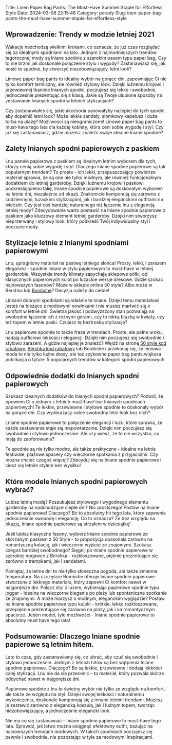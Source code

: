 Title: Linen Paper Bag Pants: The Must-Have Summer Staple for Effortless Style
Date: 2024-03-08 22:15:48
Category: porady
Slug: inen-paper-bag-pants-the-must-have-summer-staple-for-effortless-style

## Wprowadzenie: Trendy w modzie letniej 2021

Wakacje nadchodzą wielkimi krokami, co oznacza, że już czas rozglądać się za idealnymi spodniami na lato. Jednym z najmodniejszych trendów tegorocznej mody są lniane spodnie z szerokim pasem typu paper bag. Czy to nie brzmi jak doskonałe połączenie stylu i wygody? Zastanawiasz się, jak nosić te spodnie, by stworzyć niezobowiązujący, letni look?

Liniowe paper bag pants to idealny wybór na gorące dni, zapewniając Ci nie tylko komfort termiczny, ale również stylowy look. Dzięki luźnemu krojowi i przewiewnej tkaninie lnianych spodni, poczujesz się lekko i swobodnie, jednocześnie prezentując się z klasą. Jakie są Twoje ulubione sposoby na zestawianie lnianych spodni w letnich stylizacjach?

Czy zastanawiałeś się, jakie akcesoria pasowałyby najlepiej do tych spodni, aby dopełnić letni look? Może lekkie sandały, słomkowy kapelusz i duża torba na plażę? Możliwości są nieograniczone! Linowe paper bag pants to must-have tego lata dla każdej kobiety, która ceni sobie wygodę i styl. Czy już się zastanawiasz, gdzie możesz znaleźć swoje idealne lniane spodnie?


## Zalety lnianych spodni papierowych z paskiem

Lnu panele papierowe z paskiem są idealnym letnim wyborem dla tych, którzy cenią sobie wygodę i styl. Dlaczego lniane spodnie papierowe są tak popularnym trendem? To proste - ich lekki, przepuszczający powietrze materiał sprawia, że są one nie tylko modnym, ale również funkcjonalnym dodatkiem do letniej garderoby. Dzięki luźnemu krojowi i paskowi podkreślającemu talię, lniane spodnie papierowe są doskonałym wyborem na letnie dni, niezależnie od okazji. Znakomicie komponują się zarówno z codziennymi, luzackimi stylizacjami, jak i bardziej eleganckimi outfitami na wieczór. Czy jest coś bardziej naturalnego niż łączenie lnu z elegancją letniej mody? Zdecydowanie warto postawić na lniane spodnie papierowe z paskiem jako kluczowy element letniej garderoby. Dzięki nim stworzysz nieprzerwany i stylowy look, który podkreśli Twój indywidualny styl i poczucie mody.


## Stylizacje letnie z lnianymi spodniami papierowymi

Lnu, upragniony materiał na pastwę letniego słońca! Prosty, lekki, i zarazem elegancki - spodnie lniane w stylu papierowym to must-have w letniej garderobie. Wszystkie trendy klimaty zapychają sklepowe półki, od klasycznych papierowych kulot po luzackie wersje dresowe. Gdzie szukać najnowszych fasonów? Może w sklepie online 50 style? Albo może w Bershka lub [Bombshe](https://promki.pl/kody-rabatowe/bombshe)? Decyzja należy do ciebie!

Linkami dobrymi spodniami są właśnie te lniane. Dzięki temu materiałowi jesteś na bieżąco z modowymi nowinkami i nie musisz martwić się o komfort w letnie dni. Świetna jakość i podwyższony stan pozwalają na swobodne łączenie ich z różnymi górami, czy to lekką bluzką w kwiaty, czy też topem w letnie paski. Czujesz tę beztroską stylizację?

Lnu papierowe spodnie to także fraza w trendach. Proste, ale pełne uroku, nadają outficiowi lekkości i elegancji. Dzięki nim poczujesz się swobodnie i stylowo zarazem. A gdzie najlepiej je znaleźć? Wejdź na stronę [50 style kod rabatowy](https://promki.pl/kody-rabatowe/50-style), [Bershka kod rabatowy](https://promki.pl/kody-rabatowe/bershka) lub Bombshe i przekonaj się, że leniowa moda to nie tylko luźne dresy, ale też szykowne paper bag pants.większa publikacja o tytule: 5 popularnych trendów w kategorii spodni papierowych.


## Odpowiednie dodatki do lnianych spodni papierowych

Szukasz idealnych dodatków do lnianych spodni papierowych? Pozwól, że opowiem Ci o jednym z letnich must-have&#x27;ów: lnianych spodniach papierowych! Te lekkie, przewiewne i stylowe spodnie to doskonały wybór na gorące dni. Czy wyobrażasz sobie swobodny letni look bez nich?

Lniane spodnie papierowe to połączenie elegancji i luzu, które sprawia, że każde zestawienie staje się niepowtarzalne. Dzięki nim poczujesz się swobodnie i stylowo jednocześnie. Ale czy wiesz, że to nie wszystko, co mają do zaoferowania?

Te spodnie są nie tylko modne, ale także praktyczne - idealne na letnie festiwale, plażowe spacery czy wieczorne spotkania z przyjaciółmi. Czy można chcieć czegoś więcej? Zdecyduj się na lniane spodnie papierowe i ciesz się letnim stylem bez wysiłku!


## Które modele lnianych spodni papierowych wybrać?

Lubisz letnią modę? Poszukujesz stylowego i wygodnego elementu garderoby na nadchodzące ciepłe dni? Nic prostszego! Postaw na lniane spodnie papierowe! Dlaczego? Bo to absolutny hit tego lata, który zapewnia jednocześnie swobodę i elegancję. Co to oznacza? Że bez względu na okazję, lniane spodnie papierowe są strzałem w dziesiątkę!

Jeśli lubisz klasyczne fasony, wybierz lniane spodnie papierowe ze skórzanym paskiem z 50 Style - to propozycja doskonała zarówno na romantyczną kolację, jak i wieczorne wyjście ze znajomymi. Szukasz czegoś bardziej swobodnego? Sięgnij po lniane spodnie papierowe w szerokiej nogawce z Bershka - rozkloszowane, pięknie prezentujące się zarówno z trampkami, jak i sandałami.

Pamiętaj, że letnie dni to nie tylko słoneczna pogoda, ale także zmienne temperatury. Na szczęście Bombshe oferuje lniane spodnie papierowe stworzone z lekkiego materiału, który zapewni Ci komfort nawet w najgorętsze dni. Połącz styl z luzem, wybierając papierowe spodnie typu jogger - idealne na wieczorne bieganie po plaży lub spontaniczne spotkanie ze znajomymi. A może marzysz o modnym, eleganckim wyglądzie? Postaw na lniane spodnie papierowe typu kulpki - krótkie, lekko rozkloszowane, przepięknie prezentujące się zarówno na plaży, jak i na romantycznym spacerze. Jeden model, tyle możliwości - lniane spodnie papierowe to absolutny must have tego lata!


## Podsumowanie: Dlaczego lniane spodnie papierowe są letnim hitem.

Lato to czas, gdy zastanawiamy się, co ubrać, aby czuć się swobodnie i stylowo jednocześnie. Jednym z letnich hitów są bez wątpienia lniane spodnie papierowe. Dlaczego? Bo są lekkie, przewiewne i dodają lekkości całej stylizacji. Lnu nie da się przecenić – to materiał, który pozwala skórze oddychać nawet w najgorętsze dni.

Papierowe spodnie z lnu to świetny wybór nie tylko ze względu na komfort, ale także ze względu na styl. Dzięki swojej lekkości i naturalnemu wykończeniu, doskonale komponują się z innymi letnimi trendami. Możesz je zestawić zarówno z elegancką koszulą, jak i luźnym topem, tworząc niezobowiązujący, a jednocześnie elegancki look.

Nie ma co się zastanawiać – lniane spodnie papierowe to must-have tego lata. Sprawdź, jak łatwo można osiągnąć efektowny outfit, bazując na najnowszych trendach modowych. W takich spodniach poczujesz się pewnie i swobodnie, nie pozostając w tyle za modowymi inspiracjami.
